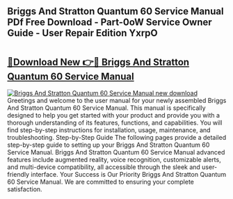 ## Briggs And Stratton Quantum 60 Service Manual PDf Free Download - Part-0oW Service Owner Guide - User Repair Edition YxrpO

# <h2><a href="http://bc84797.oget.top/?id=Briggs+And+Stratton+Quantum+60+Service+Manual">🔗Download New 👉🔴 Briggs And Stratton Quantum 60 Service Manual</a></h2>

[![Briggs And Stratton Quantum 60 Service Manual new download](https://i.imgur.com/5g1atiW.png)](http://bc84797.oget.top/?id=Briggs+And+Stratton+Quantum+60+Service+Manual)
Greetings and welcome to the user manual for your newly assembled Briggs And Stratton Quantum 60 Service Manual. This manual is specifically designed to help you get started with your product and provide you with a thorough understanding of its features, functions, and capabilities. You will find step-by-step instructions for installation, usage, maintenance, and troubleshooting. Step-by-Step Guide The following pages provide a detailed step-by-step guide to setting up your Briggs And Stratton Quantum 60 Service Manual. Briggs And Stratton Quantum 60 Service Manual advanced features include augmented reality, voice recognition, customizable alerts, and multi-device compatibility, all accessible through the sleek and user-friendly interface. Your Success is Our Priority Briggs And Stratton Quantum 60 Service Manual. We are committed to ensuring your complete satisfaction.
